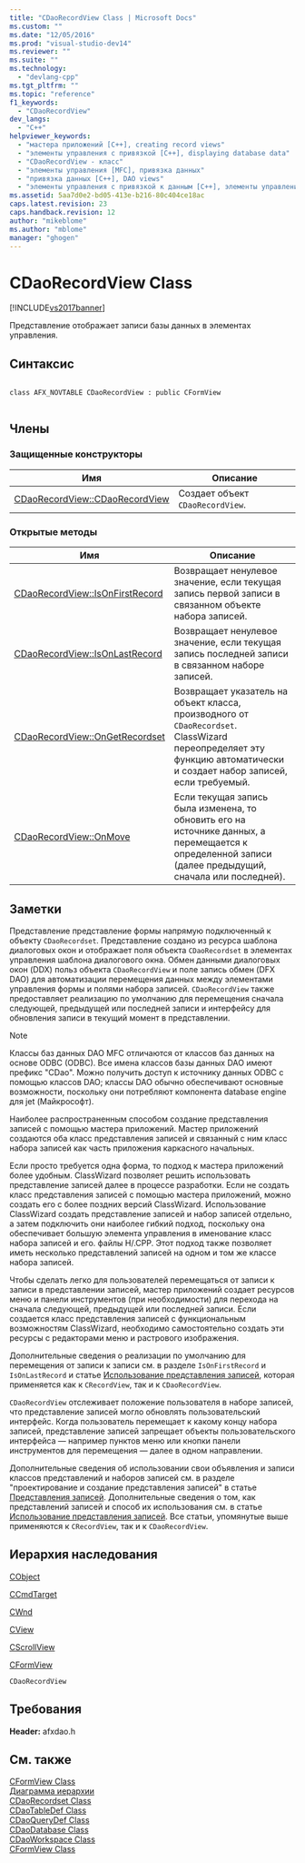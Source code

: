 ```yaml
---
title: "CDaoRecordView Class | Microsoft Docs"
ms.custom: ""
ms.date: "12/05/2016"
ms.prod: "visual-studio-dev14"
ms.reviewer: ""
ms.suite: ""
ms.technology: 
  - "devlang-cpp"
ms.tgt_pltfrm: ""
ms.topic: "reference"
f1_keywords: 
  - "CDaoRecordView"
dev_langs: 
  - "C++"
helpviewer_keywords: 
  - "мастера приложений [C++], creating record views"
  - "элементы управления с привязкой [C++], displaying database data"
  - "CDaoRecordView - класс"
  - "элементы управления [MFC], привязка данных"
  - "привязка данных [C++], DAO views"
  - "элементы управления с привязкой к данным [C++], элементы управления DAO"
ms.assetid: 5aa7d0e2-bd05-413e-b216-80c404ce18ac
caps.latest.revision: 23
caps.handback.revision: 12
author: "mikeblome"
ms.author: "mblome"
manager: "ghogen"
---
```

# CDaoRecordView Class
[!INCLUDE[vs2017banner](../../assembler/inline/includes/vs2017banner.md)]

Представление отображает записи базы данных в элементах управления.  
  
## Синтаксис  
  
```  
  
class AFX_NOVTABLE CDaoRecordView : public CFormView  
  
```  
  
## Члены  
  
### Защищенные конструкторы  
  
|Имя|Описание|  
|---------|--------------|  
|[CDaoRecordView::CDaoRecordView](../Topic/CDaoRecordView::CDaoRecordView.md)|Создает объект `CDaoRecordView`.|  
  
### Открытые методы  
  
|Имя|Описание|  
|---------|--------------|  
|[CDaoRecordView::IsOnFirstRecord](../Topic/CDaoRecordView::IsOnFirstRecord.md)|Возвращает ненулевое значение, если текущая запись первой записи в связанном объекте набора записей.|  
|[CDaoRecordView::IsOnLastRecord](../Topic/CDaoRecordView::IsOnLastRecord.md)|Возвращает ненулевое значение, если текущая запись последней записи в связанном наборе записей.|  
|[CDaoRecordView::OnGetRecordset](../Topic/CDaoRecordView::OnGetRecordset.md)|Возвращает указатель на объект класса, производного от `CDaoRecordset`.  ClassWizard переопределяет эту функцию автоматически и создает набор записей, если требуемый.|  
|[CDaoRecordView::OnMove](../Topic/CDaoRecordView::OnMove.md)|Если текущая запись была изменена, то обновить его на источнике данных, а перемещается к определенной записи \(далее предыдущий, сначала или последней\).|  
  
## Заметки  
 Представление представление формы напрямую подключенный к объекту `CDaoRecordset`.  Представление создано из ресурса шаблона диалоговых окон и отображает поля объекта `CDaoRecordset` в элементах управления шаблона диалогового окна.  Обмен данными диалоговых окон \(DDX\) польз объекта `CDaoRecordView` и поле запись обмен \(DFX DAO\) для автоматизации перемещения данных между элементами управления формы и полями набора записей.  `CDaoRecordView` также предоставляет реализацию по умолчанию для перемещения сначала следующей, предыдущей или последней записи и интерфейсу для обновления записи в текущий момент в представлении.  
  
> [!NOTE]
>  Классы баз данных DAO MFC отличаются от классов баз данных на основе ODBC \(ODBC\).  Все имена классов базы данных DAO имеют префикс "CDao".  Можно получить доступ к источнику данных ODBC с помощью классов DAO; классы DAO обычно обеспечивают основные возможности, поскольку они потребляют компонента database engine для jet \(Майкрософт\).  
  
 Наиболее распространенным способом создание представления записей с помощью мастера приложений.  Мастер приложений создаются оба класс представления записей и связанный с ним класс набора записей как часть приложения каркасного начальных.  
  
 Если просто требуется одна форма, то подход к мастера приложений более удобным.  ClassWizard позволяет решить использовать представление записей далее в процессе разработки.  Если не создать класс представления записей с помощью мастера приложений, можно создать его с более поздних версий ClassWizard.  Использование ClassWizard создать представление записей и набор записей отдельно, а затем подключить они наиболее гибкий подход, поскольку она обеспечивает большую элемента управления в именование класс набора записей и его. файлы H\/.CPP.  Этот подход также позволяет иметь несколько представлений записей на одном и том же классе набора записей.  
  
 Чтобы сделать легко для пользователей перемещаться от записи к записи в представлении записей, мастер приложений создает ресурсов меню и панели инструментов \(при необходимости\) для перехода на сначала следующей, предыдущей или последней записи.  Если создается класс представления записей с функциональным возможностям ClassWizard, необходимо самостоятельно создать эти ресурсы с редакторами меню и растрового изображения.  
  
 Дополнительные сведения о реализации по умолчанию для перемещения от записи к записи см. в разделе `IsOnFirstRecord` и `IsOnLastRecord` и статье [Использование представления записей](../../data/using-a-record-view-mfc-data-access.md), которая применяется как к `CRecordView`, так и к `CDaoRecordView`.  
  
 `CDaoRecordView` отслеживает положение пользователя в наборе записей, что представление записей могло обновлять пользовательский интерфейс.  Когда пользователь перемещает к какому концу набора записей, представление записей запрещает объекты пользовательского интерфейса — например пунктов меню или кнопки панели инструментов для перемещения — далее в одном направлении.  
  
 Дополнительные сведения об использовании свои объявления и записи классов представлений и наборов записей см. в разделе "проектирование и создание представления записей" в статье [Представления записей](../../data/record-views-mfc-data-access.md).  Дополнительные сведения о том, как представлений записей и способ их использования см. в статье [Использование представления записей](../../data/using-a-record-view-mfc-data-access.md).  Все статьи, упомянутые выше применяются к `CRecordView`, так и к `CDaoRecordView`.  
  
## Иерархия наследования  
 [CObject](../Topic/CObject%20Class.md)  
  
 [CCmdTarget](../Topic/CCmdTarget%20Class.md)  
  
 [CWnd](../Topic/CWnd%20Class.md)  
  
 [CView](../Topic/CView%20Class.md)  
  
 [CScrollView](../../mfc/reference/cscrollview-class.md)  
  
 [CFormView](../../mfc/reference/cformview-class.md)  
  
 `CDaoRecordView`  
  
## Требования  
 **Header:**  afxdao.h  
  
## См. также  
 [CFormView Class](../../mfc/reference/cformview-class.md)   
 [Диаграмма иерархии](../../mfc/hierarchy-chart.md)   
 [CDaoRecordset Class](../../mfc/reference/cdaorecordset-class.md)   
 [CDaoTableDef Class](../../mfc/reference/cdaotabledef-class.md)   
 [CDaoQueryDef Class](../../mfc/reference/cdaoquerydef-class.md)   
 [CDaoDatabase Class](../../mfc/reference/cdaodatabase-class.md)   
 [CDaoWorkspace Class](../../mfc/reference/cdaoworkspace-class.md)   
 [CFormView Class](../../mfc/reference/cformview-class.md)